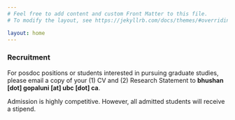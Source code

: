 ```yaml
---
# Feel free to add content and custom Front Matter to this file.
# To modify the layout, see https://jekyllrb.com/docs/themes/#overriding-theme-defaults

layout: home
---
```


### Recruitment

For posdoc positions or students interested in pursuing graduate studies, please email a copy of your (1) CV and (2) Research Statement to **bhushan [dot] gopaluni [at] ubc [dot] ca**. 

Admission is highly competitive. However, all admitted students will receive a stipend. 
